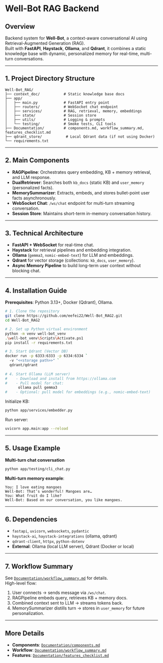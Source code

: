 # Well-Bot RAG Backend

## Overview
Backend system for **Well-Bot**, a context-aware conversational AI using Retrieval-Augmented Generation (RAG).  
Built with **FastAPI**, **Haystack**, **Ollama**, and **Qdrant**, it combines a static knowledge base with dynamic, personalized memory for real-time, multi-turn conversations.

---

## 1. Project Directory Structure
```
Well-Bot_RAG/
├── context_doc/           # Static knowledge base docs
├── app/
│   ├── main.py            # FastAPI entry point
│   ├── routers/           # WebSocket chat endpoint
│   ├── services/          # RAG, retrieval, memory, embeddings
│   ├── state/             # Session store
│   ├── utils/             # Logging & prompts
│   └── testing/           # Smoke tests, CLI tools
├── Documentation/         # components.md, workflow_summary.md, features_checklist.md
├── qdrant_store/           # Local Qdrant data (if not using Docker)
└── requirements.txt
```

---

## 2. Main Components
- **RAGPipeline**: Orchestrates query embedding, KB + memory retrieval, and LLM response.
- **DualRetriever**: Searches both `kb_docs` (static KB) and `user_memory` (personalized facts).
- **MemorySummarizer**: Extracts, embeds, and stores bullet-point user facts asynchronously.
- **WebSocket Chat**: `/ws/chat` endpoint for multi-turn streaming conversation.
- **Session Store**: Maintains short-term in-memory conversation history.

---

## 3. Technical Architecture
- **FastAPI + WebSocket** for real-time chat.
- **Haystack** for retrieval pipelines and embedding integration.
- **Ollama** (`gemma3`, `nomic-embed-text`) for LLM and embeddings.
- **Qdrant** for vector storage (collections: `kb_docs`, `user_memory`).
- **Async Memory Pipeline** to build long-term user context without blocking chat.

---

## 4. Installation Guide
**Prerequisites**: Python 3.13+, Docker (Qdrant), Ollama.

```bash
# 1. Clone the repository
git clone https://github.com/eefei22/Well-Bot_RAG2.git
cd Well-Bot_RAG2

# 2. Set up Python virtual environment
python -m venv well-bot_venv
.\well-bot_venv\Scripts\Activate.ps1
pip install -r requirements.txt

# 3. Start Qdrant (Vector DB)
docker run -p 6333:6333 -p 6334:6334 `
  -v "<<storage path>>" `
  qdrant/qdrant
  
# 4. Start Ollama (LLM server)
#    - Download and install from https://ollama.com
#    - Pull model for chat:
      ollama pull gemma3
#    - Optional: pull model for embeddings (e.g., nomic-embed-text)
```

Initialize KB:
```bash
python app/services/embedder.py
```
Run server:
```bash
uvicorn app.main:app --reload
```

---

## 5. Usage Example
**Multi-turn chat conversation**
```bash
python app/testing/cli_chat.py
```
**Multi-turn memory example**:
```
You: I love eating mangoes
Well-Bot: That’s wonderful! Mangoes are…
You: What fruit do I like?
Well-Bot: Based on our conversation, you like mangoes.
```

---

## 6. Dependencies
- `fastapi`, `uvicorn`, `websockets`, `pydantic`
- `haystack-ai`, `haystack-integrations` (ollama, qdrant)
- `qdrant-client`, `httpx`, `python-dotenv`
- **External**: Ollama (local LLM server), Qdrant (Docker or local)

---

## 7. Workflow Summary
See [`Documentation/workflow_summary.md`](Documentation/workflow_summary.md) for details.  
High-level flow:
1. User connects → sends message via `/ws/chat`.
2. RAGPipeline embeds query, retrieves KB + memory docs.
3. Combined context sent to LLM → streams tokens back.
4. MemorySummarizer distills turn → stores in `user_memory` for future personalization.

---

## More Details
- **Components**: [`Documentation/components.md`](Documentation/components.md)  
- **Workflow**: [`Documentation/workflow_summary.md`](Documentation/workflow_summary.md)  
- **Features**: [`Documentation/features_checklist.md`](Documentation/features_checklist.md)  
